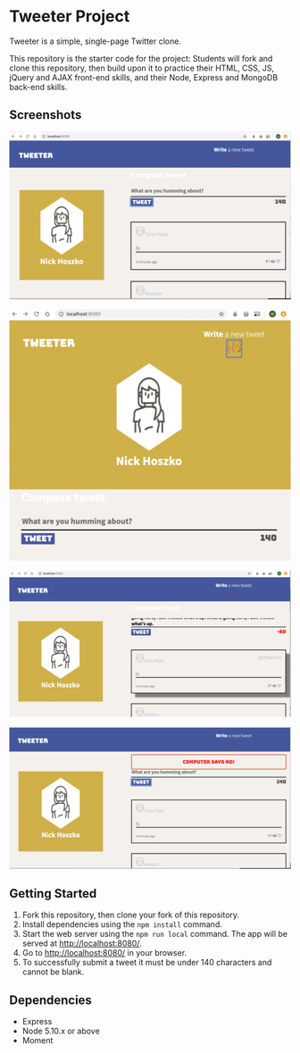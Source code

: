 # Tweeter Project

Tweeter is a simple, single-page Twitter clone.

This repository is the starter code for the project: Students will fork and clone this repository, then build upon it to practice their HTML, CSS, JS, jQuery and AJAX front-end skills, and their Node, Express and MongoDB back-end skills.

## Screenshots

!["Screenshot of tweet main display"](https://github.com/hoszie/tweeter/blob/master/docs/tweeter-desktop-display.png?raw=true)

!["Changed responsive design when viewed on a smaller viewport"](https://github.com/hoszie/tweeter/blob/master/docs/changed-responsive-design.png?raw=true)

!["Shows highlighted tweet that is in focus by mouseover plus the negative counter for a tweet that is too long"](https://github.com/hoszie/tweeter/blob/master/docs/highlighted-tweet-negative-counter.png?raw=true)

!["Shows the error message when trying to submit an empty tweet"](https://github.com/hoszie/tweeter/blob/master/docs/Error-message.png?raw=true)


## Getting Started

1. Fork this repository, then clone your fork of this repository.
2. Install dependencies using the `npm install` command.
3. Start the web server using the `npm run local` command. The app will be served at <http://localhost:8080/>.
4. Go to <http://localhost:8080/> in your browser.
5. To successfully submit a tweet it must be under 140 characters and cannot be blank.

## Dependencies

- Express
- Node 5.10.x or above
- Moment


